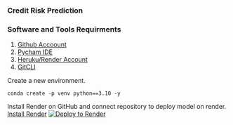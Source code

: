 ### Credit Risk Prediction

### Software and Tools Requirments

1. [Github Accoount](https://github.com)
2. [Pycham IDE](https://www.jetbrains.com/pycharm/)
3. [Heruku/Render Account](https://dashboard.render.com/)
4. [GitCLI](https://git-scm.com/docs/gitcli)

Create a new environment.
```
conda create -p venv python==3.10 -y
```
Install Render on GitHub and connect repository to deploy model on render.
[Install Render](https://github.com/apps/render/installations/new/permissions?target_id=112051343)
[![Deploy to Render](https://render.com/images/deploy-to-render-button.svg)](https://render.com/deploy)
